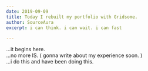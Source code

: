 ```yaml
---
date: 2019-09-09
title: Today I rebuilt my portfolio with Gridsome.
author: SourceAura
excerpt: i can think. i can wait. i can fast

---
```

...it begins here.  
...no more IS. ( gonna write about my experience soon. )  
...i do this and have been doing this.